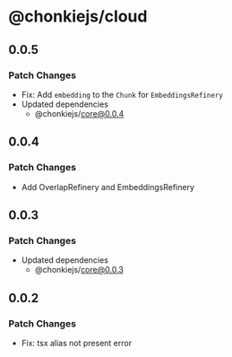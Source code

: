 # @chonkiejs/cloud

## 0.0.5

### Patch Changes

- Fix: Add `embedding` to the `Chunk` for `EmbeddingsRefinery`
- Updated dependencies
  - @chonkiejs/core@0.0.4

## 0.0.4

### Patch Changes

- Add OverlapRefinery and EmbeddingsRefinery

## 0.0.3

### Patch Changes

- Updated dependencies
  - @chonkiejs/core@0.0.3

## 0.0.2

### Patch Changes

- Fix: tsx alias not present error
